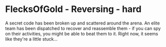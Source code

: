 # FlecksOfGold - Reversing - hard 

A secret code has been broken up and scattered around the arena. An elite team has been dispatched to recover and reassemble them - if you can spy on their activities, you might be able to beat them to it. Right now, it seems like they're a little stuck...
